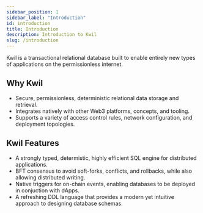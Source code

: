```yaml
---
sidebar_position: 1
sidebar_label: "Introduction"
id: introduction
title: Introduction
description: Introduction to Kwil
slug: /introduction
---
```


Kwil is a transactional relational database built to enable entirely new types of applications on the permissionless internet.

## Why Kwil

- Secure, permissionless, deterministic relational data storage and retrieval.
- Integrates natively with other Web3 platforms, concepts, and tooling.
- Supports a variety of access control rules, network configuration, and deployment topologies.

## Kwil Features

- A strongly typed, determistic, highly efficient SQL engine for distributed applications.
- BFT consensus to avoid soft-forks, conflicts, and rollbacks, while also allowing distributed writing.
- Native triggers for on-chain events, enabling databases to be deployed in conjuction with dApps.
- A refreshing DDL language that provides a modern yet intuitive approach to designing database schemas.
